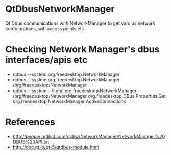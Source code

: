 # QtDbusNetworkManager
Qt Dbus communications with NetworkManager to get varoius network configurations, wifi access points etc.

# Checking Network Manager's dbus interfaces/apis etc
* qdbus --system org.freedesktop.NetworkManager
* qdbus --system org.freedesktop.NetworkManager /org/freedesktop/NetworkManager
* qdbus --system --literal org.freedesktop.NetworkManager /org/freedesktop/NetworkManager org.freedesktop.DBus.Properties.Get org.freedesktop.NetworkManager ActiveConnections

# References
* http://people.redhat.com/dcbw/NetworkManager/NetworkManager%20DBUS%20API.txt
* http://doc.qt.io/qt-5/qtdbus-module.html
